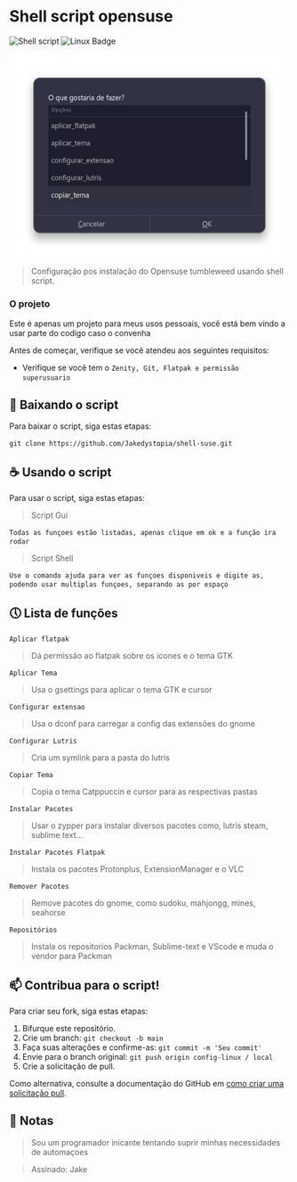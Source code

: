 # Shell script opensuse

![Shell script](https://img.shields.io/badge/Shell_Script-0d1117?style=for-the-badge&logo=gnu-bash&logoColor=white)
![Linux Badge](https://img.shields.io/badge/Linux-0d1117?style=for-the-badge&logo=linux&logoColor=white)

<img src="./imagens/img.png" alt="Demo">

> Configuração pos instalação do Opensuse tumbleweed usando shell script.

### O projeto

Este é apenas um projeto para meus usos pessoais, você está bem vindo a usar parte do codigo caso o convenha

Antes de começar, verifique se você atendeu aos seguintes requisitos:
* Verifique se você tem o `Zenity, Git, Flatpak e permissão superusuario`

## 🚀 Baixando o script

Para baixar o script, siga estas etapas:

```
git clone https://github.com/Jakedystopia/shell-suse.git
```
## ☕ Usando o script

Para usar o script, siga estas etapas:

> Script Gui

```
Todas as funçoes estão listadas, apenas clique em ok e a função ira rodar
```
> Script Shell

```
Use o comando ajuda para ver as funçoes disponiveis e digite as, podendo usar multiplas funçoes, separando as por espaço
```

## 🕔 Lista de funções

```
Aplicar flatpak
```

> Dá permissão ao flatpak sobre os icones e o tema GTK

```
Aplicar Tema
```

> Usa o gsettings para aplicar o tema GTK e cursor


```
Configurar extensao
```

> Usa o dconf para carregar a config das extensões do gnome

```
Configurar Lutris
```

> Cria um symlink para a pasta do lutris


```
Copiar Tema
```

> Copia o tema Catppuccin e cursor para as respectivas pastas

```
Instalar Pacotes
```

> Usar o zypper para instalar diversos pacotes como, lutris steam, sublime text...

```
Instalar Pacotes Flatpak
```

> Instala os pacotes Protonplus, ExtensionManager e o VLC

```
Remover Pacotes
```

> Remove pacotes do gnome, como sudoku, mahjongg, mines, seahorse

```
Repositórios
```

> Instala os repositorios Packman, Sublime-text e VScode e muda o vendor para Packman

## 📫 Contribua para o script!
Para criar seu fork, siga estas etapas:

1. Bifurque este repositório.
2. Crie um branch: `git checkout -b main`
3. Faça suas alterações e confirme-as: `git commit -m 'Seu commit'`
4. Envie para o branch original: `git push origin config-linux / local`
5. Crie a solicitação de pull.

Como alternativa, consulte a documentação do GitHub em [como criar uma solicitação pull](https://help.github.com/en/github/collaborating-with-issues-and-pull-requests/creating-a-pull-request).

## 🎉 Notas

> Sou um programador inicante tentando suprir minhas necessidades de automaçoes

> Assinado: Jake


